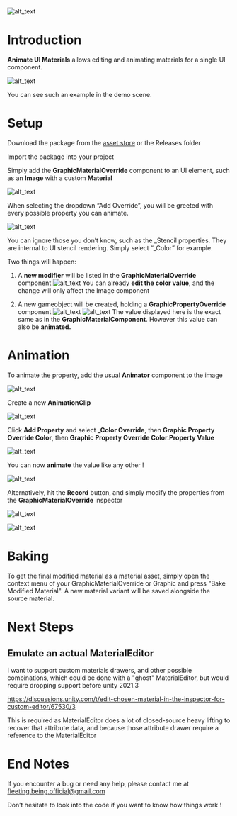 # 

![alt_text](images/image1.png "image_tooltip")


# Introduction

**Animate UI Materials** allows editing and animating materials for a single UI component.






![alt_text](images/image2.png "image_tooltip")


You can see such an example in the demo scene.


# Setup

Download the package from the [asset store](https://assetstore.unity.com/packages/2d/gui/animate-ui-materials-253197) or the Releases folder

Import the package into your project

Simply add the **GraphicMaterialOverride** component to an UI element, such as an **Image** with a custom **Material**

![alt_text](images/image3.png "image_tooltip")

When selecting the dropdown “Add Override”, you will be greeted with every possible property you can animate.

![alt_text](images/image4.png "image_tooltip")


You can ignore those you don’t know, such as the _Stencil properties. They are internal to UI stencil rendering. Simply select “_Color” for example.

Two things will happen:



1. A **new modifier** will be listed in the **GraphicMaterialOverride** component
![alt_text](images/image5.png "image_tooltip")
You can already **edit the color value**, and the change will only affect the Image component

2. A new gameobject will be created, holding a **GraphicPropertyOverride** component
![alt_text](images/image6.png "image_tooltip")
![alt_text](images/image7.png "image_tooltip")
The value displayed here is the exact same as in the **GraphicMaterialComponent**. However this value can also be **animated.**


# Animation

To animate the property, add the usual **Animator** component to the image






![alt_text](images/image8.png "image_tooltip")


Create a new **AnimationClip**






![alt_text](images/image9.png "image_tooltip")


Click **Add Property** and select **_Color Override**, then **Graphic Property Override Color**, then **Graphic Property Override Color.Property Value**






![alt_text](images/image10.png "image_tooltip")


You can now **animate** the value like any other !






![alt_text](images/image11.png "image_tooltip")


Alternatively, hit the **Record** button, and simply modify the properties from the **GraphicMaterialOverride** inspector






![alt_text](images/image12.png "image_tooltip")







![alt_text](images/image13.png "image_tooltip")

# Baking

To get the final modified material as a material asset, simply open the context menu of your GraphicMaterialOverride or Graphic and press "Bake Modified Material". A new material variant will be saved alongside the source material.

# Next Steps

## Emulate an actual MaterialEditor

I want to support custom materials drawers, and other possible combinations, which could be done with a "ghost" MaterialEditor, but would require dropping support before unity 2021.3

https://discussions.unity.com/t/edit-chosen-material-in-the-inspector-for-custom-editor/67530/3

This is required as MaterialEditor does a lot of closed-source heavy lifting to recover that attribute data, and because those attribute drawer require a reference to the MaterialEditor 

# End Notes

If you encounter a bug or need any help, please contact me at [fleeting.being.official@gmail.com](mailto:fleeting.being.official@gmail.com)

Don’t hesitate to look into the code if you want to know how things work !
